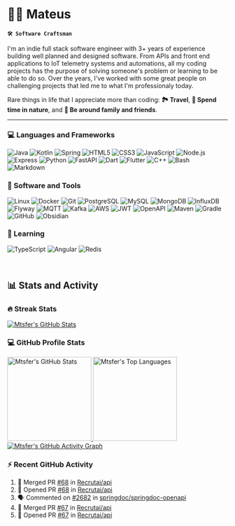 # 🏄‍♂️ Mateus

**`🛠️ Software Craftsman`**

I'm an indie full stack software engineer with 3+ years of experience building well planned and designed software. From APIs and front end applications to IoT telemetry systems and automations, all my coding projects has the purpose of solving someone's problem or learning to be able to do so. Over the years, I've worked with some great people on challenging projects that led me to what I'm professionaly today.

Rare things in life that I appreciate more than coding: **🏞️ Travel**, **🌄 Spend time in nature**, and **💎 Be around family and friends**.

---
<!-- discord codeforces follow starts -->

### 💻 Languages and Frameworks
<p>
  <img alt="Java" src="https://custom-icon-badges.demolab.com/badge/Java-20232a.svg?style=for-the-badge&logo=java&logoColor=red">
  <img alt="Kotlin" src="https://img.shields.io/badge/Kotlin-20232a.svg?style=for-the-badge&logo=kotlin&logoColor=7F52FF">
  <img alt="Spring" src="https://img.shields.io/badge/Spring-20232a.svg?style=for-the-badge&logo=spring&logoColor=6DB33F">
  <img alt="HTML5" src="https://img.shields.io/badge/HTML5-20232a.svg?style=for-the-badge&logo=html5&logoColor=E34F26">
  <img alt="CSS3" src="https://img.shields.io/badge/CSS3-20232a.svg?style=for-the-badge&logo=css3&logoColor=1572B6">
  <img alt="JavaScript" src="https://img.shields.io/badge/JavaScript-20232a.svg?style=for-the-badge&logo=javascript&logoColor=F7DF1E">
  <img alt="Node.js" src="https://img.shields.io/badge/Node.js-20232a.svg?style=for-the-badge&logo=node.js&logoColor=5FA04E">
  <img alt="Express" src="https://img.shields.io/badge/Express-20232a.svg?style=for-the-badge&logo=express&logoColor=FFFFFF">
  <img alt="Python" src="https://img.shields.io/badge/Python-20232a.svg?style=for-the-badge&logo=python&logoColor=3776AB">
  <img alt="FastAPI" src="https://img.shields.io/badge/FastAPI-20232a.svg?style=for-the-badge&logo=fastapi&logoColor=009688">
  <img alt="Dart" src="https://img.shields.io/badge/Dart-20232a.svg?style=for-the-badge&logo=dart&logoColor=0175C2">
  <img alt="Flutter" src="https://img.shields.io/badge/Flutter-20232a.svg?style=for-the-badge&logo=flutter&logoColor=02569B">
  <img alt="C++" src="https://img.shields.io/badge/C++-20232a.svg?style=for-the-badge&logo=cplusplus&logoColor=00599C">
  <img alt="Bash" src="https://img.shields.io/badge/Bash-20232a.svg?style=for-the-badge&logo=gnubash&logoColor=4EAA25">
  <img alt="Markdown" src="https://img.shields.io/badge/Markdown-20232a.svg?style=for-the-badge&logo=markdown&logoColor=FFFFFF">
</p>

<!-- github firefox jetbrains neovim pandas oauth influx junit hibernate mongodb aws kafka jwt spring security gradle maven git pandas-->
### 🧰 Software and Tools
<p>
  <img alt="Linux" src="https://img.shields.io/badge/Linux-20232a.svg?style=for-the-badge&logo=linux&logoColor=FCC624">
  <img alt="Docker" src="https://img.shields.io/badge/Docker-20232a.svg?style=for-the-badge&logo=docker&logoColor=2496ED">
  <img alt="Git" src="https://img.shields.io/badge/Git-20232a.svg?style=for-the-badge&logo=git&logoColor=F05032">
  <img alt="PostgreSQL" src="https://img.shields.io/badge/PostgreSQL-20232a.svg?style=for-the-badge&logo=postgresql&logoColor=4169E1">
  <img alt="MySQL" src="https://img.shields.io/badge/MySQL-20232a?style=for-the-badge&logo=mysql&logoColor=4479A1">
  <img alt="MongoDB" src="https://img.shields.io/badge/MongoDB-20232a.svg?style=for-the-badge&logo=mongodb&logoColor=47A248">
  <img alt="InfluxDB" src="https://img.shields.io/badge/InfluxDB-20232a.svg?style=for-the-badge&logo=influxdb&logoColor=22ADF6">
  <img alt="Flyway" src="https://img.shields.io/badge/Flyway-20232a.svg?style=for-the-badge&logo=flyway&logoColor=CC0200">
  <img alt="MQTT" src="https://img.shields.io/badge/MQTT-20232a.svg?style=for-the-badge&logo=mqtt&logoColor=660066">
  <img alt="Kafka" src="https://img.shields.io/badge/Kafka-20232a.svg?style=for-the-badge&logo=apachekafka&logoColor=FFFFFF">
  <img alt="AWS" src="https://img.shields.io/badge/AWS-20232a.svg?style=for-the-badge&logo=amazonwebservices&logoColor=FF9900">
  <img alt="JWT" src="https://img.shields.io/badge/JWT-20232a.svg?style=for-the-badge&logo=jsonwebtokens&logoColor=FFFFFF">
  <img alt="OpenAPI" src="https://img.shields.io/badge/OpenAPI-20232a.svg?style=for-the-badge&logo=openapiinitiative&logoColor=6BA539">
  <img alt="Maven" src="https://img.shields.io/badge/Maven-20232a.svg?style=for-the-badge&logo=apachemaven&logoColor=C71A36">
  <img alt="Gradle" src="https://img.shields.io/badge/Gradle-20232a.svg?style=for-the-badge&logo=gradle&logoColor=FFFFFF">
  <img alt="GitHub" src="https://img.shields.io/badge/GitHub-20232a.svg?style=for-the-badge&logo=github&logoColor=FFFFFF">
  <img alt="Obsidian" src="https://img.shields.io/badge/Obsidian-20232a.svg?style=for-the-badge&logo=obsidian&logoColor=7C3AED">
</p>

### 📘 Learning
<p>
  <img alt="TypeScript" src="https://img.shields.io/badge/TypeScript-20232a.svg?style=for-the-badge&logo=typescript&logoColor=3178C6">
  <img alt="Angular" src="https://img.shields.io/badge/Angular-20232a.svg?style=for-the-badge&logo=angular&logoColor=red">
  <img alt="Redis" src="https://img.shields.io/badge/Redis-20232a.svg?style=for-the-badge&logo=redis&logoColor=FF4438">
</p>

</br>

<!-- Stats -->
## 📊 Stats and Activity

### 🔥 Streak Stats
<a href="https://git.io/streak-stats"><img alt="Mtsfer's GitHub Stats" src="https://streak-stats.demolab.com?user=mtsfer&theme=react&hide_border=true"/></a>

### 💻 GitHub Profile Stats
<a href="https://github.com/anuraghazra/github-readme-stats">
  <img alt="Mtsfer's GitHub Stats" src="https://github-readme-stats-ivory-alpha-75.vercel.app/api?username=mtsfer&show_icons=true&include_all_commits=true&count_private=true&theme=react&hide_border=true" height="192px"/>
</a>
<a href="https://github.com/anuraghazra/github-readme-stats">
  <img alt="Mtsfer's Top Languages" src="https://github-readme-stats-ivory-alpha-75.vercel.app/api/top-langs/?username=mtsfer&langs_count=8&layout=compact&theme=react&hide_border=true" height="192px"/>
</a>

<a href="https://github.com/ashutosh00710/github-readme-activity-graph">
  <img alt="Mtsfer's GitHub Activity Graph" src="https://github-readme-activity-graph.vercel.app/graph?username=mtsfer&theme=react-dark&hide_border=true"></img>
</a>

### ⚡ Recent GitHub Activity

<!-- https://github.com/jamesgeorge007/github-activity-readme -->
<!--START_SECTION:activity-->
1. 🎉 Merged PR [#68](https://github.com/Recrutai/api/pull/68) in [Recrutai/api](https://github.com/Recrutai/api)
2. 💪 Opened PR [#68](https://github.com/Recrutai/api/pull/68) in [Recrutai/api](https://github.com/Recrutai/api)
3. 🗣 Commented on [#2682](https://github.com/springdoc/springdoc-openapi/issues/2682#issuecomment-2349603889) in [springdoc/springdoc-openapi](https://github.com/springdoc/springdoc-openapi)
4. 🎉 Merged PR [#67](https://github.com/Recrutai/api/pull/67) in [Recrutai/api](https://github.com/Recrutai/api)
5. 💪 Opened PR [#67](https://github.com/Recrutai/api/pull/67) in [Recrutai/api](https://github.com/Recrutai/api)
<!--END_SECTION:activity-->
